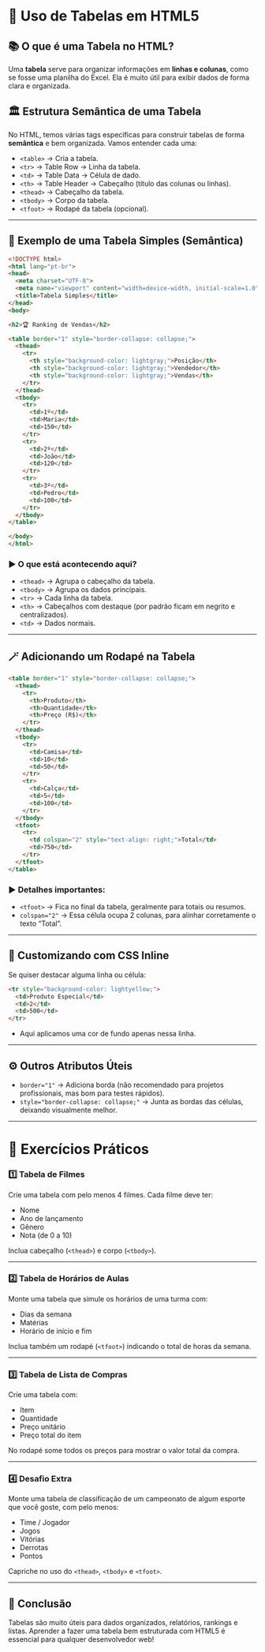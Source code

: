 # 🧾 **Uso de Tabelas em HTML5**

## 📚 **O que é uma Tabela no HTML?**

Uma **tabela** serve para organizar informações em **linhas e colunas**, como se fosse uma planilha do Excel. Ela é muito útil para exibir dados de forma clara e organizada.

## 🏛️ **Estrutura Semântica de uma Tabela**

No HTML, temos várias tags específicas para construir tabelas de forma **semântica** e bem organizada. Vamos entender cada uma:

* `<table>` → Cria a tabela.
* `<tr>` → Table Row → Linha da tabela.
* `<td>` → Table Data → Célula de dado.
* `<th>` → Table Header → Cabeçalho (título das colunas ou linhas).
* `<thead>` → Cabeçalho da tabela.
* `<tbody>` → Corpo da tabela.
* `<tfoot>` → Rodapé da tabela (opcional).

---

## 🔧 **Exemplo de uma Tabela Simples (Semântica)**

```html
<!DOCTYPE html>
<html lang="pt-br">
<head>
  <meta charset="UTF-8">
  <meta name="viewport" content="width=device-width, initial-scale=1.0">
  <title>Tabela Simples</title>
</head>
<body>

<h2>🏆 Ranking de Vendas</h2>

<table border="1" style="border-collapse: collapse;">
  <thead>
    <tr>
      <th style="background-color: lightgray;">Posição</th>
      <th style="background-color: lightgray;">Vendedor</th>
      <th style="background-color: lightgray;">Vendas</th>
    </tr>
  </thead>
  <tbody>
    <tr>
      <td>1º</td>
      <td>Maria</td>
      <td>150</td>
    </tr>
    <tr>
      <td>2º</td>
      <td>João</td>
      <td>120</td>
    </tr>
    <tr>
      <td>3º</td>
      <td>Pedro</td>
      <td>100</td>
    </tr>
  </tbody>
</table>

</body>
</html>
```

### ▶️ **O que está acontecendo aqui?**

* `<thead>` → Agrupa o cabeçalho da tabela.
* `<tbody>` → Agrupa os dados principais.
* `<tr>` → Cada linha da tabela.
* `<th>` → Cabeçalhos com destaque (por padrão ficam em negrito e centralizados).
* `<td>` → Dados normais.

---

## 🪄 **Adicionando um Rodapé na Tabela**

```html
<table border="1" style="border-collapse: collapse;">
  <thead>
    <tr>
      <th>Produto</th>
      <th>Quantidade</th>
      <th>Preço (R$)</th>
    </tr>
  </thead>
  <tbody>
    <tr>
      <td>Camisa</td>
      <td>10</td>
      <td>50</td>
    </tr>
    <tr>
      <td>Calça</td>
      <td>5</td>
      <td>100</td>
    </tr>
  </tbody>
  <tfoot>
    <tr>
      <td colspan="2" style="text-align: right;">Total</td>
      <td>750</td>
    </tr>
  </tfoot>
</table>
```

### ▶️ **Detalhes importantes:**

* `<tfoot>` → Fica no final da tabela, geralmente para totais ou resumos.
* `colspan="2"` → Essa célula ocupa 2 colunas, para alinhar corretamente o texto “Total”.

---

## 🎨 **Customizando com CSS Inline**

Se quiser destacar alguma linha ou célula:

```html
<tr style="background-color: lightyellow;">
  <td>Produto Especial</td>
  <td>2</td>
  <td>500</td>
</tr>
```

* Aqui aplicamos uma cor de fundo apenas nessa linha.

---

## ⚙️ **Outros Atributos Úteis**

* `border="1"` → Adiciona borda (não recomendado para projetos profissionais, mas bom para testes rápidos).
* `style="border-collapse: collapse;"` → Junta as bordas das células, deixando visualmente melhor.

---

# 🧠 **Exercícios Práticos**

### 1️⃣ **Tabela de Filmes**

Crie uma tabela com pelo menos 4 filmes. Cada filme deve ter:

* Nome
* Ano de lançamento
* Gênero
* Nota (de 0 a 10)

Inclua cabeçalho (`<thead>`) e corpo (`<tbody>`).

---

### 2️⃣ **Tabela de Horários de Aulas**

Monte uma tabela que simule os horários de uma turma com:

* Dias da semana
* Matérias
* Horário de início e fim

Inclua também um rodapé (`<tfoot>`) indicando o total de horas da semana.

---

### 3️⃣ **Tabela de Lista de Compras**

Crie uma tabela com:

* Item
* Quantidade
* Preço unitário
* Preço total do item

No rodapé some todos os preços para mostrar o valor total da compra.

---

### 4️⃣ **Desafio Extra**

Monte uma tabela de classificação de um campeonato de algum esporte que você goste, com pelo menos:

* Time / Jogador
* Jogos
* Vitórias
* Derrotas
* Pontos

Capriche no uso do `<thead>`, `<tbody>` e `<tfoot>`.

---

## 🚀 **Conclusão**

Tabelas são muito úteis para dados organizados, relatórios, rankings e listas. Aprender a fazer uma tabela bem estruturada com HTML5 é essencial para qualquer desenvolvedor web!
